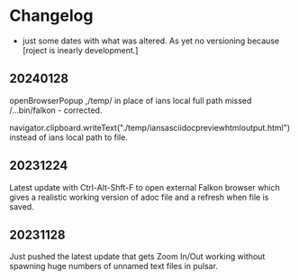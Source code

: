 # Changelog

- just some dates with what was altered. As yet no versioning because [roject is inearly development.]


## 20240128
   openBrowserPopup  ,/temp/<filename> in place of ians local full path
    missed /...bin/falkon  - corrected.

  navigator.clipboard.writeText("./temp/iansasciidocpreviewhtmloutput.html")  instead of ians local path to file.

## 20231224

Latest update with Ctrl-Alt-Shft-F to open external Falkon browser which gives a realistic working version of adoc file and a refresh when file is saved.

## 20231128

Just pushed the latest update that gets Zoom In/Out working without spawning huge numbers of unnamed text files in pulsar.
